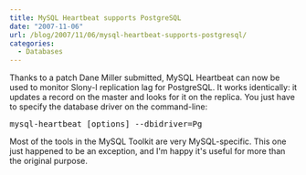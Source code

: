 ```yaml
---
title: MySQL Heartbeat supports PostgreSQL
date: "2007-11-06"
url: /blog/2007/11/06/mysql-heartbeat-supports-postgresql/
categories:
  - Databases
---
```

Thanks to a patch Dane Miller submitted, MySQL Heartbeat can now be used to monitor Slony-I replication lag for PostgreSQL. It works identically: it updates a record on the master and looks for it on the replica. You just have to specify the database driver on the command-line:

<pre>mysql-heartbeat [options] --dbidriver=Pg</pre>

Most of the tools in the MySQL Toolkit are very MySQL-specific. This one just happened to be an exception, and I'm happy it's useful for more than the original purpose.


